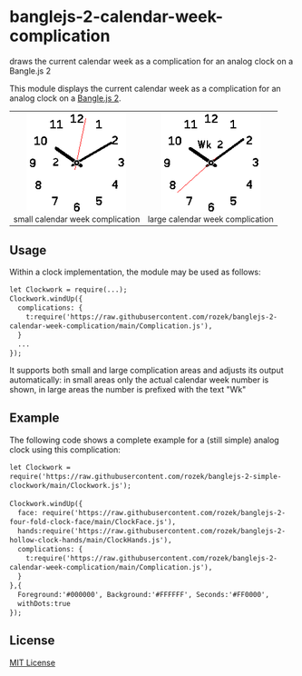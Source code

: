 # banglejs-2-calendar-week-complication #

draws the current calendar week as a complication for an analog clock on a Bangle.js 2

This module displays the current calendar week as a complication for an analog clock on a [Bangle.js 2](https://www.espruino.com/Bangle.js2).

<table>
 <tr valign="top">
   <td align="center"><img src="smallCalendarWeekComplication.png"><br>small calendar week complication</td>
   <td align="center"><img src="largeCalendarWeekComplication.png"><br>large calendar week complication</td>
 </tr>
</table>

## Usage ##

Within a clock implementation, the module may be used as follows:

```
let Clockwork = require(...);
Clockwork.windUp({
  complications: {
    t:require('https://raw.githubusercontent.com/rozek/banglejs-2-calendar-week-complication/main/Complication.js'),
  }
  ...
});
```

It supports both small and large complication areas and adjusts its output automatically: in small areas only the actual calendar week number is shown, in large areas the number is prefixed with the text "Wk"

## Example ##

The following code shows a complete example for a (still simple) analog clock using this complication:

```
let Clockwork = require('https://raw.githubusercontent.com/rozek/banglejs-2-simple-clockwork/main/Clockwork.js');

Clockwork.windUp({
  face: require('https://raw.githubusercontent.com/rozek/banglejs-2-four-fold-clock-face/main/ClockFace.js'),
  hands:require('https://raw.githubusercontent.com/rozek/banglejs-2-hollow-clock-hands/main/ClockHands.js'),
  complications: {
    t:require('https://raw.githubusercontent.com/rozek/banglejs-2-calendar-week-complication/main/Complication.js'),
  }
},{
  Foreground:'#000000', Background:'#FFFFFF', Seconds:'#FF0000',
  withDots:true
});
```

## License ##

[MIT License](LICENSE.md)
